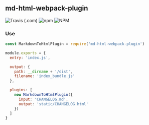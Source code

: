## md-html-webpack-plugin

![Travis (.com)](https://img.shields.io/travis/com/zowiegong/md-html-webpack-plugin.svg?style=popout-square)
![npm](https://img.shields.io/npm/v/md-html-webpack-plugin.svg?style=popout-square)
![NPM](https://img.shields.io/npm/l/md-html-webpack-plugin.svg?style=popout-square)

### Use

```javascript
const MarkdownToHtmlPlugin = require('md-html-webpack-plugin')

module.exports = {
  entry: 'index.js',

  output: {
    path: __dirname + '/dist',
    filename: 'index_bundle.js'
  },

  plugins: [
    new MarkdownToHtmlPlugin({
      input: 'CHANGELOG.md',
      output: 'static/CHANGELOG.html'
    })
  ]
}
```